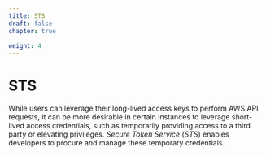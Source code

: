 ```yaml
---
title: STS
draft: false
chapter: true

weight: 4
---
```


# STS

While users can leverage their long-lived access keys to perform AWS API requests, it can be more desirable in certain instances to leverage short-lived access credentials, such as temporarily providing access to a third party or elevating privileges. _Secure Token Service_ (_STS_) enables developers to procure and manage these temporary credentials. 